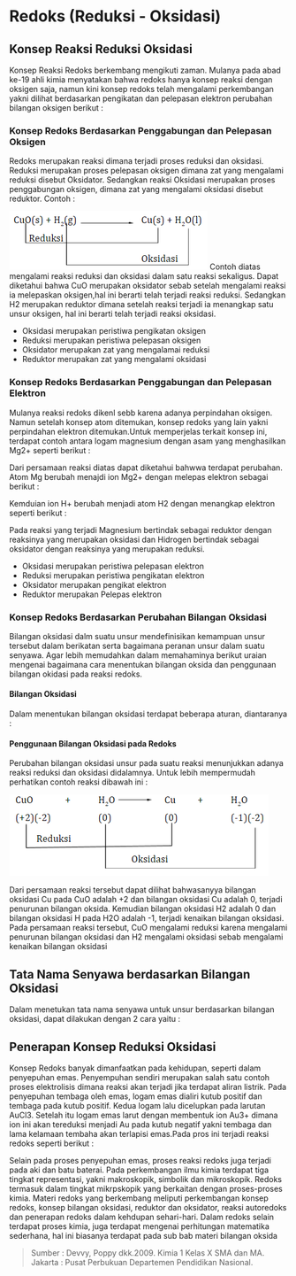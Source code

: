 # Redoks (Reduksi - Oksidasi)

## Konsep Reaksi Reduksi Oksidasi

Konsep Reaksi Redoks berkembang mengikuti zaman. Mulanya pada abad ke-19 ahli kimia menyatakan bahwa redoks hanya konsep reaksi dengan oksigen saja, namun kini konsep redoks telah mengalami perkembangan yakni dilihat berdasarkan pengikatan dan pelepasan elektron perubahan bilangan oksigen berikut :

### Konsep Redoks Berdasarkan Penggabungan dan Pelepasan Oksigen

Redoks merupakan reaksi dimana terjadi proses reduksi dan oksidasi. Reduksi merupakan proses pelepasan oksigen dimana zat yang mengalami reduksi disebut Oksidator. Sedangkan reaksi Oksidasi merupakan proses penggabungan oksigen, dimana zat yang mengalami oksidasi disebut reduktor. Contoh :

![Konsep Redoks Berdasarkan Penggabungan dan Pelepasan Oksigen](./images/konsep-redoks-berdasarkan-penggabungan-dan-pelepasan-oksigen.png)
Contoh diatas mengalami reaksi reduksi dan oksidasi dalam satu reaksi sekaligus. Dapat diketahui bahwa CuO merupakan oksidator sebab setelah mengalami reaksi ia melepaskan oksigen,hal ini berarti telah terjadi reaksi reduksi. Sedangkan H2 merupakan reduktor dimana setelah reaksi terjadi ia menangkap satu unsur oksigen, hal ini berarti telah terjadi reaksi oksidasi.

- Oksidasi merupakan peristiwa pengikatan oksigen
- Reduksi merupakan peristiwa pelepasan oksigen
- Oksidator merupakan zat yang mengalamai reduksi
- Reduktor merupakan zat yang mengalami oksidasi

### Konsep Redoks Berdasarkan Penggabungan dan Pelepasan Elektron

Mulanya reaksi redoks dikenl sebb karena adanya perpindahan oksigen. Namun setelah konsep atom ditemukan, konsep redoks yang lain yakni perpindahan elektron ditemukan.Untuk memperjelas terkait konsep ini, terdapat contoh antara logam magnesium dengan asam yang menghasilkan Mg2+ seperti berikut :

Dari persamaan reaksi diatas dapat diketahui bahwwa terdapat perubahan. Atom Mg berubah menajdi ion Mg2+ dengan melepas elektron sebagai berikut :

Kemduian ion H+ berubah menjadi atom H2 dengan menangkap elektron seperti berikut :

Pada reaksi yang terjadi Magnesium bertindak sebagai reduktor dengan reaksinya yang merupakan oksidasi dan Hidrogen bertindak sebagai oksidator dengan reaksinya yang merupakan reduksi.

- Oksidasi merupakan peristiwa pelepasan elektron
- Reduksi merupakan peristiwa pengikatan elektron
- Oksidator merupakan pengikat elektron
- Reduktor merupakan Pelepas elektron

### Konsep Redoks Berdasarkan Perubahan Bilangan Oksidasi

Bilangan oksidasi dalm suatu unsur mendefinisikan kemampuan unsur tersebut dalam berikatan serta bagaimana peranan unsur dalam suatu senyawa. Agar lebih memudahkan dalam memahaminya berikut uraian mengenai bagaimana cara menentukan bilangan oksida dan penggunaan bilangan okidasi pada reaksi redoks.

#### Bilangan Oksidasi

Dalam menentukan bilangan oksidasi terdapat beberapa aturan, diantaranya :

#### Penggunaan Bilangan Oksidasi pada Redoks

Perubahan bilangan oksidasi unsur pada suatu reaksi menunjukkan adanya reaksi reduksi dan oksidasi didalamnya. Untuk lebih mempermudah perhatikan contoh reaksi dibawah ini :

![Penggabungan Bilangan Oksidasi pada Redoks](./images/penggabungan-bilangan-oksidasi-pada-redoks.png)

Dari persamaan reaksi tersebut dapat dilihat bahwasanyya bilangan oksidasi Cu pada CuO adalah +2 dan bilangan oksidasi Cu adalah 0, terjadi penurunan bilangan oksida. Kemudian bilangan oksidasi H2 adalah 0 dan bilangan oksidasi H pada H2O adalah -1, terjadi kenaikan bilangan oksidasi. Pada persamaan reaksi tersebut, CuO mengalami reduksi karena mengalami penurunan bilangan oksidasi dan H2 mengalami oksidasi sebab mengalami kenaikan bilangan oksidasi

## Tata Nama Senyawa berdasarkan Bilangan Oksidasi

Dalam menetukan tata nama senyawa untuk unsur berdasarkan bilangan oksidasi, dapat dilakukan dengan 2 cara yaitu :

## Penerapan Konsep Reduksi Oksidasi

Konsep Redoks banyak dimanfaatkan pada kehidupan, seperti dalam penyepuhan emas. Penyempuhan sendiri merupakan salah satu contoh proses elektrolisis dimana reaksi akan terjadi jika terdapat aliran listrik. Pada penyepuhan tembaga oleh emas, logam emas dialiri kutub positif dan tembaga pada kutub positif. Kedua logam lalu dicelupkan pada larutan AuCl3. Setelah itu logam emas larut dengan membentuk ion Au3+ dimana ion ini akan tereduksi menjadi Au pada kutub negatif yakni tembaga dan lama kelamaan tembaha akan terlapisi emas.Pada pros ini terjadi reaksi redoks seperti berikut :

Selain pada proses penyepuhan emas, proses reaksi redoks juga terjadi pada aki dan batu baterai. Pada perkembangan ilmu kimia terdapat tiga tingkat representasi, yakni makroskopik, simbolik dan mikroskopik. Redoks termasuk dalam tingkat mikrpskopik yang berkaitan dengan proses-proses kimia. Materi redoks yang berkembang meliputi perkembangan konsep redoks, konsep bilangan oksidasi, reduktor dan oksidator, reaksi autoredoks dan penerapan redoks dalam kehdupan sehari-hari. Dalam redoks selain terdapat proses kimia, juga terdapat mengenai perhitungan matematika sederhana, hal ini biasanya terdapat pada sub bab materi bilangan oksida

> Sumber : Devvy, Poppy dkk.2009. Kimia 1 Kelas X SMA dan MA. Jakarta : Pusat Perbukuan Departemen Pendidikan Nasional.
